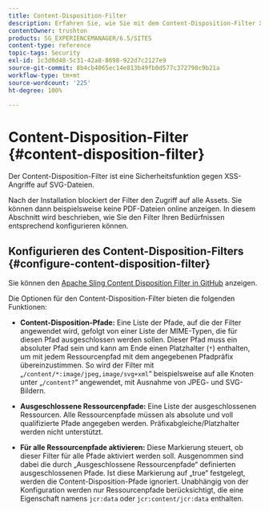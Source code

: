 ```yaml
---
title: Content-Disposition-Filter
description: Erfahren Sie, wie Sie mit dem Content-Disposition-Filter XSS-Angriffe verhindern können.
contentOwner: trushton
products: SG_EXPERIENCEMANAGER/6.5/SITES
content-type: reference
topic-tags: Security
exl-id: 1c3d0d48-5c31-42a8-8698-922d7c2127e9
source-git-commit: 8b4cb4065ec14e813b49fb0d577c372790c9b21a
workflow-type: tm+mt
source-wordcount: '225'
ht-degree: 100%

---
```


# Content-Disposition-Filter {#content-disposition-filter}

Der Content-Disposition-Filter ist eine Sicherheitsfunktion gegen XSS-Angriffe auf SVG-Dateien.

Nach der Installation blockiert der Filter den Zugriff auf alle Assets. Sie können dann beispielsweise keine PDF-Dateien online anzeigen. In diesem Abschnitt wird beschrieben, wie Sie den Filter Ihren Bedürfnissen entsprechend konfigurieren können.

## Konfigurieren des Content-Disposition-Filters {#configure-content-disposition-filter}

Sie können den [Apache Sling Content Disposition Filter in GitHub](https://github.com/apache/sling-org-apache-sling-security/blob/master/src/main/java/org/apache/sling/security/impl/ContentDispositionFilterConfiguration.java) anzeigen.

Die Optionen für den Content-Disposition-Filter bieten die folgenden Funktionen:

* **Content-Disposition-Pfade:** Eine Liste der Pfade, auf die der Filter angewendet wird, gefolgt von einer Liste der MIME-Typen, die für diesen Pfad ausgeschlossen werden sollen. Dieser Pfad muss ein absoluter Pfad sein und kann am Ende einen Platzhalter (`*`) enthalten, um mit jedem Ressourcenpfad mit dem angegebenen Pfadpräfix übereinzustimmen. So wird der Filter mit „`/content/*:image/jpeg,image/svg+xml`“ beispielsweise auf alle Knoten unter „`/content?`“ angewendet, mit Ausnahme von JPEG- und SVG-Bildern.

* **Ausgeschlossene Ressourcenpfade:** Eine Liste der ausgeschlossenen Ressourcen. Alle Ressourcenpfade müssen als absolute und voll qualifizierte Pfade angegeben werden. Präfixabgleiche/Platzhalter werden nicht unterstützt.

* **Für alle Ressourcenpfade aktivieren:** Diese Markierung steuert, ob dieser Filter für alle Pfade aktiviert werden soll. Ausgenommen sind dabei die durch „Ausgeschlossene Ressourcenpfade“ definierten ausgeschlossenen Pfade. Ist diese Markierung auf „true“ festgelegt, werden die Content-Disposition-Pfade ignoriert. Unabhängig von der Konfiguration werden nur Ressourcenpfade berücksichtigt, die eine Eigenschaft namens `jcr:data` oder `jcr:content/jcr:data` enthalten.
